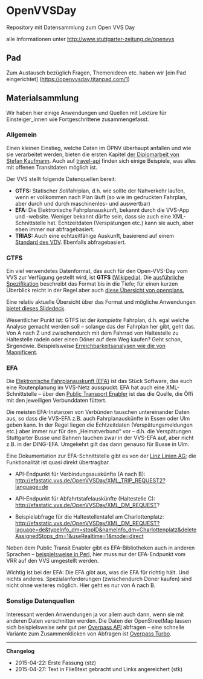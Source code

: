 # OpenVVSDay

Repository mit Datensammlung zum Open VVS Day

alle Informationen unter http://www.stuttgarter-zeitung.de/openvvs

## Pad
Zum Austausch bezüglich Fragen, Themenideen etc. haben wir [ein Pad eingerichtet] (https://openvvsday.titanpad.com/1)

## Materialsammlung

Wir haben hier einige Anwendungen und Quellen mit Lektüre für Einsteiger_innen wie Fortgeschrittene zusammengefasst.

### Allgemein

Einen kleinen Einstieg, welche Daten im ÖPNV überhaupt anfallen und wie sie verarbeitet werden, bieten die ersten Kapitel [der Diplomarbeit von Stefan Kaufmann](http://dbis.eprints.uni-ulm.de/1054/). Auch auf [travel-api](http://www.travel-api.com/resources.html) finden sich einige Beispiele, was alles mit offenen Transitdaten möglich ist.

Der VVS stellt folgende Datenquellen bereit:

 * **GTFS:** Statischer *Soll*fahrplan, d.h. wie sollte der Nahverkehr laufen, wenn er vollkommen nach Plan läuft (so wie im gedruckten Fahrplan, aber durch und durch maschinenles- und auswertbar)
 * **EFA:** Die Elektronische Fahrplanauskunft, bekannt durch die VVS-App und -website. Weniger bekannt dürfte sein, dass sie auch eine XML-Schnittstelle hat. Echtzeitdaten (Verspätungen etc.) kann sie auch, aber eben immer nur abfragebasiert.
 * **TRIAS:** Auch eine echtzeitfähige Auskunft, basierend auf einem [Standard des VDV](https://www.vdv.de/ip-kom-oev.aspx). Ebenfalls abfragebasiert.

### GTFS

Ein viel verwendetes Datenformat, das auch für den Open-VVS-Day vom VVS zur Verfügung gestellt wird, ist **GTFS** [(Wikipedia)](http://en.wikipedia.org/wiki/General_Transit_Feed_Specification). Die [ausführliche Spezifikation](https://developers.google.com/transit/gtfs/reference) beschreibt das Format bis in die Tiefe; für einen kurzen Überblick reicht in der Regel aber auch [diese Übersicht von openplans.](http://blog.openplans.org/2012/08/the-openplans-guide-to-gtfs-data/)

Eine relativ aktuelle Übersicht über das Format und mögliche Anwendungen [bietet dieses Slidedeck](https://prezi.com/p3s0p6tkg0uf/the-many-uses-of-gtfs-data-apta-transitech-march-2013/).

Wesentlicher Punkt ist: GTFS ist der *komplette* Fahrplan, d.h. egal welche Analyse gemacht werden soll – solange das der Fahrplan her gibt, geht das. Von A nach Z und zwischendurch mit dem Fahrrad von Haltestelle zu Haltestelle radeln oder einen Döner auf dem Weg kaufen? Geht schon, $irgendwie. Beispielsweise [Erreichbarkeitsanalysen wie die von Mapnificent](https://stefanw.github.io/mapnificent/).

### EFA

Die [Elektronische Fahrplanauskunft (EFA)](https://de.wikipedia.org/wiki/Elektronische_Fahrplanauskunft_(Software)) ist das Stück Software, das euch eine Routenplanung im VVS-Netz ausspuckt. EFA hat auch eine XML-Schnittstelle – über den [Public Transport Enabler](https://github.com/schildbach/public-transport-enabler) ist das die Quelle, die Öffi mit den jeweiligen Verbunddaten füttert.

Die meisten EFA-Instanzen von Verbünden tauschen untereinander Daten aus, so dass die VVS-EFA z.B. auch Fahrplanauskünfte in Essen oder Ulm geben kann. In der Regel liegen die Echtzeitdaten (Verspätungsmeldungen etc.) aber immer nur für den „Heimatverbund“ vor – d.h. die Verspätungen Stuttgarter Busse und Bahnen tauchen zwar in der VVS-EFA auf, aber nicht z.B. in der DING-EFA. Umgekehrt gilt das dann genauso für Busse in Ulm.

Eine Dokumentation zur EFA-Schnittstelle gibt es von der [Linz Linien AG](http://data.linz.gv.at/katalog/linz_ag/linz_ag_linien/fahrplan/LINZ_AG_Linien_Schnitstelle_EFA_v7_Echtzeit.pdf); die Funktionalität ist quasi direkt übertragbar.

 * API-Endpunkt für Verbindungsauskünfte (A nach B): http://efastatic.vvs.de/OpenVVSDay/XML_TRIP_REQUEST2?language=de
 * API-Endpunkt für Abfahrtstafelauskünfte (Haltestelle C): http://efastatic.vvs.de/OpenVVSDay/XML_DM_REQUEST?

 * Beispielabfrage für die Haltestellentafel am Charlottenplatz: http://efastatic.vvs.de/OpenVVSDay/XML_DM_REQUEST?laguage=de&typeInfo_dm=stopID&nameInfo_dm=Charlottenplatz&deleteAssignedStops_dm=1&useRealtime=1&mode=direct

Neben dem Public Transit Enabler gibt es EFA-Bibliotheken auch in anderen Sprachen – [beispielsweise in Perl](http://finalrewind.org/projects/Travel-Routing-DE-VRR/), hier muss nur der EFA-Endpunkt vom VRR auf den VVS umgestellt werden.

Wichtig ist bei der EFA: Die EFA gibt aus, was die EFA für richtig hält. Und nichts anderes. Spezialanforderungen (zwischendurch Döner kaufen) sind nicht ohne weiteres möglich. Hier geht es nur von A nach B.

### Sonstige Datenquellen

Interessant werden Anwendungen ja vor allem auch dann, wenn sie mit anderen Daten verschnitten werden. Die Daten der OpenStreetMap lassen sich beispielsweise sehr gut per [Overpass API](http://wiki.openstreetmap.org/wiki/Overpass_API) abfragen – eine schnelle Variante zum Zusammenklicken von Abfragen ist [Overpass Turbo](http://overpass-turbo.eu/).

----

**Changelog**

 * 2015-04-22: Erste Fassung (stz)
 * 2015-04-27: Text in Fließtext gebracht und Links angereichert (stk)
